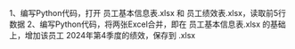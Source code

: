 1、编写Python代码，打开 员工基本信息表.xlsx 和 员工绩效表.xlsx，读取前5行数据
2、编写Python代码，将两张Excel合并，即在 员工基本信息表.xlsx 的基础上，增加该员工 2024年第4季度的绩效，保存到 .xlsx